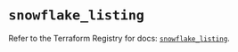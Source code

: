 # `snowflake_listing`

Refer to the Terraform Registry for docs: [`snowflake_listing`](https://registry.terraform.io/providers/snowflakedb/snowflake/2.5.0/docs/resources/listing).
